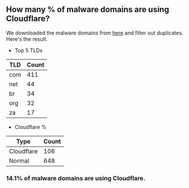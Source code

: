 ## How many % of malware domains are using Cloudflare?


We downloaded the malware domains from [here](https://urlhaus.abuse.ch) and filter out duplicates.
Here's the result.


[//]: # (start replacement)


- Top 5 TLDs

| TLD | Count |
| --- | --- |
| com | 411 |
| net | 44 |
| br | 34 |
| org | 32 |
| za | 17 |


- Cloudflare %

| Type | Count |
| --- | --- |
| Cloudflare | 106 |
| Normal | 648 |


### 14.1% of malware domains are using Cloudflare.